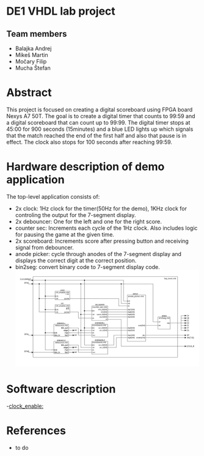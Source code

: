 # DE1 VHDL lab project
## Team members
- Balajka Andrej
- Mikeš Martin
- Močary Filip
- Mucha Štefan

# Abstract
This project is focused on creating a digital scoreboard using FPGA board Nexys A7 50T. 
The goal is to create a digital timer that counts to 99:59 and a digital scoreboard that can count up to 99:99.
The digital timer stops at 45:00 for 900 seconds (15minutes) and a blue LED lights up which signals that the match reached the end of the first half and also that pause is in effect. The clock also stops for 100 seconds after reaching 99:59.
# Hardware description of demo application
The top-level application consists of:
- 2x clock: 1Hz clock for the timer(50Hz for the demo), 1KHz clock for controling the output for the 7-segment display.
- 2x debouncer: One for the left and one for the right score.
- counter sec: Increments each cycle of the 1Hz clock. Also includes logic for pausing the game at the given time.
- 2x scoreboard: Increments score after pressing button and receiving signal from debouncer.
- anode picker: cycle through anodes of the 7-segment display and displays the correct digit at the correct position.
- bin2seg: convert binary code to 7-segment display code. 
![test](images/top_level.svg)
# Software description
-[clock_enable:](https://github.com/baland1/DE1_Digital_clock/blob/main/DE1%20project/Digital_Scoreboard/Digital_Scoreboard.srcs/sources_1/new/clock_enable.vhd)  

# References
- to do
